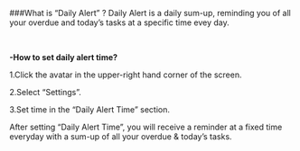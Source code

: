 ###What is “Daily Alert” ?
Daily Alert is a daily sum-up, reminding you of all your overdue and today’s tasks at a specific time evey day.

<br />

**-How to set daily alert time?**
<br />

1.Click the avatar in the upper-right hand corner of the screen.

2.Select “Settings”.

3.Set time in the “Daily Alert Time” section.

After setting “Daily Alert Time”, you will receive a reminder at a fixed time everyday with a sum-up of all your overdue & today’s tasks.
